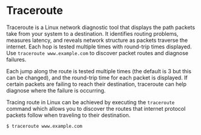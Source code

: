 # Traceroute

Traceroute is a Linux network diagnostic tool that displays the path packets take from your system to a destination. It identifies routing problems, measures latency, and reveals network structure as packets traverse the internet. Each hop is tested multiple times with round-trip times displayed. Use `traceroute www.example.com` to discover packet routes and diagnose failures.

Each jump along the route is tested multiple times (the default is 3 but this can be changed), and the round-trip time for each packet is displayed. If certain packets are failing to reach their destination, traceroute can help diagnose where the failure is occurring.

Tracing route in Linux can be achieved by executing the `traceroute` command which allows you to discover the routes that internet protocol packets follow when traveling to their destination.
```bash
$ traceroute www.example.com
```
